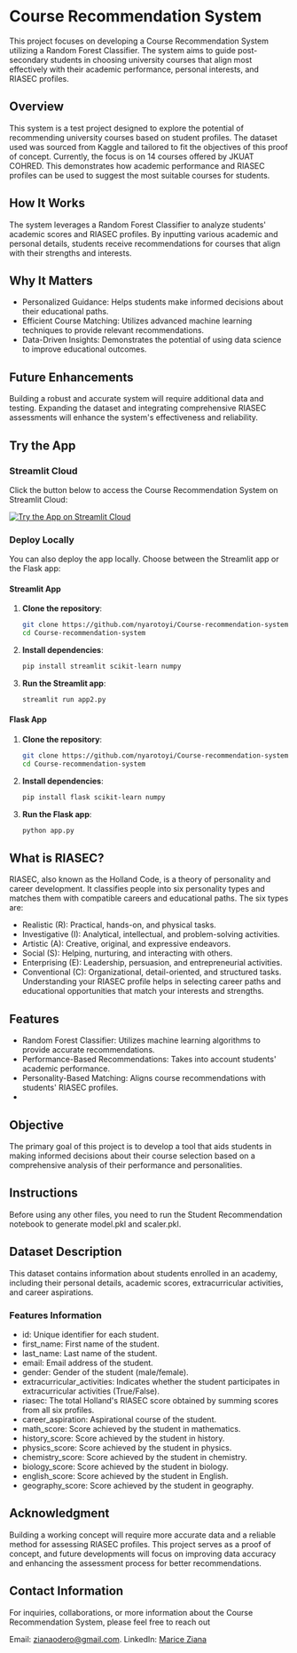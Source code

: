 # Course Recommendation System
This project focuses on developing a Course Recommendation System utilizing a Random Forest Classifier. The system aims to guide post-secondary students in choosing university courses that align most effectively with their academic performance, personal interests, and RIASEC profiles.

## Overview
This system is a test project designed to explore the potential of recommending university courses based on student profiles. The dataset used was sourced from Kaggle and tailored to fit the objectives of this proof of concept. Currently, the focus is on 14 courses offered by JKUAT COHRED. This demonstrates how academic performance and RIASEC profiles can be used to suggest the most suitable courses for students.

## How It Works
The system leverages a Random Forest Classifier to analyze students' academic scores and RIASEC profiles. By inputting various academic and personal details, students receive recommendations for courses that align with their strengths and interests.

## Why It Matters
- Personalized Guidance: Helps students make informed decisions about their educational paths.
- Efficient Course Matching: Utilizes advanced machine learning techniques to provide relevant recommendations.
- Data-Driven Insights: Demonstrates the potential of using data science to improve educational outcomes.
  
## Future Enhancements
Building a robust and accurate system will require additional data and testing. Expanding the dataset and integrating comprehensive RIASEC assessments will enhance the system's effectiveness and reliability.
## Try the App

### Streamlit Cloud

Click the button below to access the Course Recommendation System on Streamlit Cloud:

<a href="https://courserecommendationsytem.streamlit.app/" target="_blank">
  <img src="https://img.shields.io/badge/Try%20the%20App%20on%20Streamlit%20Cloud-blue?style=for-the-badge&logo=streamlit" alt="Try the App on Streamlit Cloud" />
</a>

### Deploy Locally

You can also deploy the app locally. Choose between the Streamlit app or the Flask app:

#### Streamlit App

1. **Clone the repository**:
    ```bash
    git clone https://github.com/nyarotoyi/Course-recommendation-system.git
    cd Course-recommendation-system
    ```

2. **Install dependencies**:
    ```bash
    pip install streamlit scikit-learn numpy
    ```

3. **Run the Streamlit app**:
    ```bash
    streamlit run app2.py
    ```

#### Flask App

1. **Clone the repository**:
    ```bash
    git clone https://github.com/nyarotoyi/Course-recommendation-system.git
    cd Course-recommendation-system
    ```

2. **Install dependencies**:
    ```bash
    pip install flask scikit-learn numpy
    ```

3. **Run the Flask app**:
    ```bash
    python app.py
    ```
## What is RIASEC?

RIASEC, also known as the Holland Code, is a theory of personality and career development. It classifies people into six personality types and matches them with compatible careers and educational paths. The six types are:

- Realistic (R): Practical, hands-on, and physical tasks.
- Investigative (I): Analytical, intellectual, and problem-solving activities.
- Artistic (A): Creative, original, and expressive endeavors.
- Social (S): Helping, nurturing, and interacting with others.
- Enterprising (E): Leadership, persuasion, and entrepreneurial activities.
- Conventional (C): Organizational, detail-oriented, and structured tasks.
Understanding your RIASEC profile helps in selecting career paths and educational opportunities that match your interests and strengths.


## Features
- Random Forest Classifier: Utilizes machine learning algorithms to provide accurate recommendations.
- Performance-Based Recommendations: Takes into account students' academic performance.
- Personality-Based Matching: Aligns course recommendations with students' RIASEC profiles.
- 
## Objective
The primary goal of this project is to develop a tool that aids students in making informed decisions about their course selection based on a comprehensive analysis of their performance and personalities.

## Instructions
Before using any other files, you need to run the Student Recommendation notebook to generate model.pkl and scaler.pkl.

## Dataset Description
This dataset contains information about students enrolled in an academy, including their personal details, academic scores, extracurricular activities, and career aspirations.

### Features Information
- id: Unique identifier for each student.
- first_name: First name of the student.
- last_name: Last name of the student.
- email: Email address of the student.
- gender: Gender of the student (male/female).
- extracurricular_activities: Indicates whether the student participates in extracurricular activities (True/False).
- riasec: The total Holland's RIASEC score obtained by summing scores from all six profiles.
- career_aspiration: Aspirational course of the student.
- math_score: Score achieved by the student in mathematics.
- history_score: Score achieved by the student in history.
- physics_score: Score achieved by the student in physics.
- chemistry_score: Score achieved by the student in chemistry.
- biology_score: Score achieved by the student in biology.
- english_score: Score achieved by the student in English.
- geography_score: Score achieved by the student in geography.

 ## Acknowledgment
Building a working concept will require more accurate data and a reliable method for assessing RIASEC profiles. This project serves as a proof of concept, and future developments will focus on improving data accuracy and enhancing the assessment process for better recommendations.

## Contact Information

For inquiries, collaborations, or more information about the Course Recommendation System, please feel free to reach out

Email: [zianaodero@gmail.com](mailto:zianaodero@gmail.com).
LinkedIn: [Marice Ziana](https://www.linkedin.com/in/marice-ziana-a51442146/)
